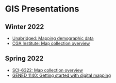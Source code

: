 # GIS Presentations

## Winter 2022
- [Unabridged: Mapping demographic data](https://harvardmapcollection.github.io/GIS-presentations/winter-2022/unabridged/)
- [CGA Institute: Map collection overview](https://harvardmapcollection.github.io/GIS-presentations/winter-2022/cga-institute/)

## Spring 2022
- [SCI-6322: Map collection overview](https://harvardmapcollection.github.io/GIS-presentations/spring-2022/sci-6322/)
- [GENED 1140: Getting started with digital mapping](https://harvardmapcollection.github.io/GIS-presentations/spring-2022/gened-1140/)

